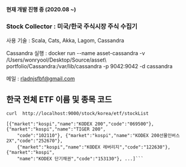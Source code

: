 **현재 개발 진행 중 (2020.08 ~)**

### Stock Collector : 미국/한국 주식시장 주식  수집기

사용 기술 : Scala, Cats, Akka, Lagom, Cassandra

Cassandra 실행 : docker run --name asset-cassandra -v /Users/wonryool/Desktop/Source/asset\ portfolio/Cassandra:/var/lib/cassandra -p 9042:9042 -d cassandra

메일 : rladnjsfbf@gmail.com


## ****한국 전체 ETF 이름 및 종목 코드****
```
curl  http://localhost:9000/stock/korea/etf/stockList

[{"market":"kospi","name":"KODEX 200","code":"069500"},{"market":"kospi","name":"TIGER 200",
    "code":"102110"}, {"market":"kospi","name":"KODEX 200선물인버스2X","code":"252670"},
    {"market":"kospi","name":"KODEX 레버리지","code":"122630"},{"market":"kospi",
    "name":"KODEX 단기채권","code":"153130"}, ...]```

